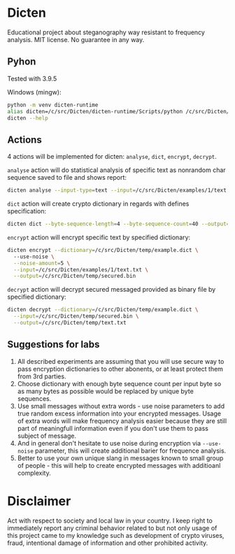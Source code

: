 # Dicten
Educational project about steganography way resistant to frequency analysis. MIT license. No guarantee in any way. 

## Pyhon
Tested with 3.9.5

Windows (mingw):
```bash
python -m venv dicten-runtime
alias dicten=/c/src/Dicten/dicten-runtime/Scripts/python /c/src/Dicten/src/dicten.py
dicten --help
```

## Actions
4 actions will be implemented for dicten: ```analyse```, ```dict```, ```encrypt```, ```decrypt```.

```analyse``` action will do statistical analysis of specific text as nonrandom char sequence saved to file and shows report:
```bash
dicten analyse --input-type=text --input=/c/src/Dicten/examples/1/text.txt
```

```dict``` action will create crypto dictionary in regards with defines specification:
```bash
dicten dict --byte-sequence-length=4 --byte-sequence-count=40 --output=/c/src/Dicten/temp/example.dict
```

```encrypt``` action will encrypt specific text by specified dictionary:
```bash
dicten encrypt --dictionary=/c/src/Dicten/temp/example.dict \ 
  --use-noise \
  --noise-amount=5 \
  --input=/c/src/Dicten/examples/1/text.txt \
  --output=/c/src/Dicten/temp/secured.bin
```

```decrypt``` action will decrypt secured messaged provided as binary file by specified dictionary:
```bash
dicten decrypt --dictionary=/c/src/Dicten/temp/example.dict \
  --input=/c/src/Dicten/temp/secured.bin \
  --output=/c/src/Dicten/temp/text.txt
```

## Suggestions for labs
1. All described experiments are assuming that you will use secure way to pass encryption dictionaries to other abonents, or at least protect them from 3rd parties.
2. Choose dictionary with enough byte sequence count per input byte so as many bytes as possible would be replaced by unique byte sequences.
3. Use small messages without extra words - use noise parameters to add true random excess information into your encrypted messages. Usage of extra words will make frequency analysis easier because they are still part of meaningfull information even if you don't use them to pass subject of message.
4. And in general don't hesitate to use noise during encryption via `--use-noise` parameter, this will create additional barier for frequence analysis.
5. Better to use your own unique slang in messages known to small group of people - this will help to create encrypted messages with additioanl complexity.

# Disclaimer
Act with respect to society and local law in your country. I keep right to immediately report any criminal behavior related to but not only usage of this project came to my knowledge such as development of crypto viruses, fraud, intentional damage of information and other prohibited activity.
